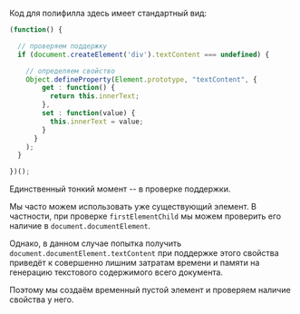 Код для полифилла здесь имеет стандартный вид:

```js
(function() {

  // проверяем поддержку
  if (document.createElement('div').textContent === undefined) {

    // определяем свойство
    Object.defineProperty(Element.prototype, "textContent", { 
        get : function() {
          return this.innerText;
        },
        set : function(value) {
          this.innerText = value;
        }
      }
    );
  }

})();
```

Единственный тонкий момент -- в проверке поддержки.

Мы часто можем использовать уже существующий элемент. В частности, при проверке `firstElementChild` мы можем проверить его наличие в `document.documentElement`. 

Однако, в данном случае попытка получить `document.documentElement.textContent` при поддержке этого свойства приведёт к совершенно лишним затратам времени и памяти на генерацию текстового содержимого всего документа.

Поэтому мы создаём временный пустой элемент и проверяем наличие свойства у него.
